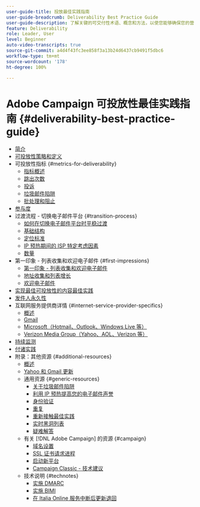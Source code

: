 ```yaml
---
user-guide-title: 投放最佳实践指南
user-guide-breadcrumb: Deliverability Best Practice Guide
user-guide-description: 了解关键的可交付性术语、概念和方法，以使您能够确保您的营销计划取得成功。
feature: Deliverability
role: Leader, User
level: Beginner
auto-video-transcripts: true
source-git-commit: a4d4f43fc3ee858f3a13b24d6437cb9491f5dbc6
workflow-type: tm+mt
source-wordcount: '178'
ht-degree: 100%

---
```



# Adobe Campaign 可投放性最佳实践指南 {#deliverability-best-practice-guide}

+ [简介](/help/introduction.md)
+ [可投放性策略和定义](/help/deliverability-strategy-and-definition.md)
+ 可投放性指标 {#metrics-for-deliverability}
   + [指标概述](/help/metrics/metrics-overview.md)
   + [跳出次数](/help/metrics/bounces.md)
   + [投诉](/help/metrics/complaints.md)
   + [垃圾邮件陷阱](/help/metrics/spam-traps.md)
   + [批处理和阻止](/help/metrics/bulking-and-blocking.md)
+ [参与度](/help/engagement.md)
+ 过渡流程 - 切换电子邮件平台 {#transition-process}
   + [如何在切换电子邮件平台时平稳过渡](/help/transition-process/switching-email-platforms.md)
   + [基础结构](/help/transition-process/infrastructure.md)
   + [定位标准](/help/transition-process/targeting-criteria.md)
   + [IP 预热期间的 ISP 特定考虑因素](/help/transition-process/isp-specific-considerations-during-ip-warming.md)
   + [数量](/help/transition-process/volume.md)
+ 第一印象 - 列表收集和欢迎电子邮件 {#first-impressions}
   + [第一印象 - 列表收集和欢迎电子邮件](/help/first-impressions/introduction.md)
   + [地址收集和列表增长](/help/first-impressions/address-collection-and-list-growth.md)
   + [欢迎电子邮件](/help/first-impressions/welcome-emails.md)
+ [实现最佳可投放性的内容最佳实践](/help/content-best-practices-for-optimal-delivery.md)
+ [发件人永久性](/help/sender-permanence.md)
+ 互联网服务提供商详情 {#internet-service-provider-specifics}
   + [概述](/help/internet-service-provider-specifics/overview.md)
   + [Gmail](/help/internet-service-provider-specifics/gmail.md)
   + [Microsoft（Hotmail、Outlook、Windows Live 等）](/help/internet-service-provider-specifics/microsoft.md)
   + [Verizon Media Group（Yahoo、AOL、Verizon 等）](/help/internet-service-provider-specifics/verizon-media-group.md)
+ [持续监测](/help/ongoing-monitoring.md)
+ [付诸实践](/help/putting-it-in-practice.md)
+ 附录：其他资源 {#additional-resources}
   + [概述](/help/additional-resources/general-resources.md)
   + [Yahoo 和 Gmail 更新](/help/guidance-around-changes-to-google-and-yahoo.md)
   + 通用资源 {#generic-resources}
      + [关于垃圾邮件陷阱](/help/additional-resources/all-about-spam-traps.md)
      + [利用 IP 预热提高您的电子邮件声誉](/help/additional-resources/increase-reputation-with-ip-warming.md)
      + [身份验证](/help/additional-resources/authentication.md)
      + [重复](/help/additional-resources/duplicates.md)
      + [重新接触最佳实践](/help/additional-resources/re-engagement.md)
      + [实时黑洞列表](/help/additional-resources/blocklist-databases.md)
      + [疑难解答](/help/additional-resources/troubleshooting.md)
   + 有关 [!DNL Adobe Campaign] 的资源 {#campaign}
      + [域名设置](/help/additional-resources/ac-domain-name-setup.md)
      + [SSL 证书请求进程](/help/additional-resources/ac-ssl-certificate-request.md)
      + [启动新平台](/help/additional-resources/ac-starting-new-platform.md)
      + [Campaign Classic - 技术建议](/help/additional-resources/acc-technical-recommendations.md)
   + 技术说明 {#technotes}
      + [实施 DMARC](/help/technotes/implement-dmarc.md)
      + [实施 BIMI](/help/technotes/implement-bimi.md)
      + [在 Italia Online 服务中断后更新退回](/help/technotes/update-bounces-after-it-outage.md)

